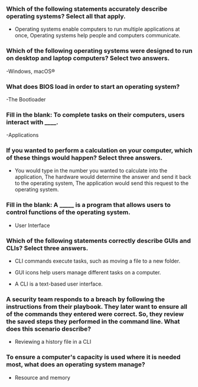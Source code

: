 ### Which of the following statements accurately describe operating systems? Select all that apply.

- Operating systems enable computers to run multiple applications at once, Operating systems help people and computers communicate.


### Which of the following operating systems were designed to run on desktop and laptop computers? Select two answers.


-Windows, macOS®


### What does BIOS load in order to start an operating system?


-The Bootloader


### Fill in the blank: To complete tasks on their computers, users interact with  ____.


-Applications


### If you wanted to perform a calculation on your computer, which of these things would happen? Select three answers.


- You would type in the number you wanted to calculate into the application, The hardware would determine the answer and send it back to the operating system, The application would send this request to the operating system.


### Fill in the blank: A _____ is a program that allows users to control functions of the operating system.


- User Interface


### Which of the following statements correctly describe GUIs and CLIs? Select three answers.


- CLI commands execute tasks, such as moving a file to a new folder.

- GUI icons help users manage different tasks on a computer.

- A CLI is a text-based user interface.


### A security team responds to a breach by following the instructions from their playbook. They later want to ensure all of the commands they entered were correct. So, they review the saved steps they performed in the command line. What does this scenario describe?


- Reviewing a history file in a CLI


### To ensure a computer's capacity is used where it is needed most, what does an operating system manage?


- Resource and memory
